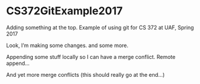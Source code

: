 # CS372GitExample2017
Adding something at the top.
Example of using git for CS 372 at UAF, Spring 2017

Look, I’m making some changes.
and some more.

Appending some stuff locally so I can have a merge conflict.
Remote append...

And yet more merge conflicts (this should really go at the end...)
